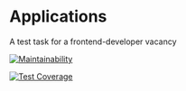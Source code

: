 # Applications

A test task for a frontend-developer vacancy

[![Maintainability](https://api.codeclimate.com/v1/badges/a14716b47db039c36c6c/maintainability)](https://codeclimate.com/github/vaziliybober/applications/maintainability)

[![Test Coverage](https://api.codeclimate.com/v1/badges/a14716b47db039c36c6c/test_coverage)](https://codeclimate.com/github/vaziliybober/applications/test_coverage)

